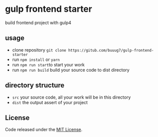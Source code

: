 # gulp frontend starter
build frontend project with gulp4

## usage
+ clone repository `git clone https://gitub.com/buuug7/gulp-frontend-starter`
+ run `npm install` or `yarn`
+ run `npm run start`to start your work
+ run `npm run build` build your source code to dist directory

## directory structure
+ `src` your source code, all your work will be in this directory
+ `dist` the output assert of your project

## License
Code released under the [MIT License](https://github.com/buuug7/gulp-starter/blob/master/LICENSE).
